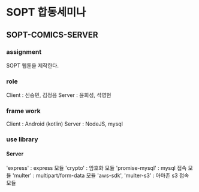 # SOPT 합동세미나
## SOPT-COMICS-SERVER

### assignment
SOPT 웹툰을 제작한다.

### role
Client : 신승민, 김정음
Server : 윤희성, 석영현

### frame work
Client : Android (kotlin)
Server : NodeJS, mysql

### use library
#### Server 
'express' : express 모듈
'crypto' : 암호화 모듈
'promise-mysql' : mysql 접속 모듈
'multer' : multipart/form-data 모듈
'aws-sdk', 'multer-s3' : 아마존 s3 접속 모듈

